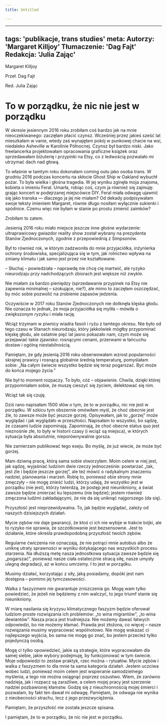 ```yaml
---
title: Untitled

---
```


---
tags: 'publikacje, trans studies'
meta:
    Autorzy: 'Margaret Killjoy'
    Tłumaczenie: 'Dag Fajt'
    Redakcja: 'Julia Zając'
---


Margaret Killjoy 

Przeł. Dag Fajt 

Red. Julia Zając 

# **To w porządku, że nic nie jest w porządku**

W okresie jesiennym 2016 roku zrobiłam coś bardzo jak na mnie nieoczekiwanego: zaczęłam płacić czynsz. Wcześniej przez jakieś sześć lat mieszkałam w vanie, wtedy zaś wynajęłam pokój w punkowej chacie na wsi, niedaleko Asheville w Karolinie Północnej. Czynsz był bardzo niski. Jako freelancerka projektowałam opracowania graficzne książek oraz sprzedawałam biżuterię i przypinki na Etsy, co z ledwością pozwalało mi utrzymać dach nad głową. 

To właśnie w tamtym roku dokonałam coming outu jako osoba trans. W grudniu 2016 podczas koncertu na skłocie Ghost Ship w Oakland wybuchł pożar. To była wielka i głośna tragedia. W jej wyniku zginęła moja znajoma, kobieta o imieniu Feral. Umarła, robiąc coś, czym ja również się zajmuję: grając koncert w podejrzanej miejscówce DIY. Feral miała odwagę ujawnić się jako transka — dlaczego ja jej nie miałam? Od dekady podpisywałam swoje teksty imieniem Margaret, równie długo nosiłam wyłącznie sukienki i spódnice. Czemu więc nie byłam w stanie po prostu zmienić zaimków? 

Zrobiłam to zatem. 

Jesienią 2016 roku miało miejsce jeszcze inne głośne wydarzenie: ultraprawicowy gwiazdor reality show został wybrany na prezydenta Stanów Zjednoczonych, zgodnie z przepowiednią z Simpsonów.  

Był to również rok, w którym zadzwoniła do mnie przyjaciółka, inżynierka ochrony środowiska, specjalizująca się w tym, jak rolnictwo wpływa na zmiany klimatu i jak samo jest przez nie kształtowane.  

– Słuchaj – powiedziała – naprawdę nie chcę cię martwić, ale ryzyko nieurodzaju przy nadchodzących zbiorach jest większe niż zwykle.  

Nie miałam za bardzo pieniędzy (sprzedawanie przypinek na Etsy nie zapewnia minimalnej – szokujące, nie?), ale mimo to zaczęłam oszczędzać, by móc sobie pozwolić na zrobienie zapasów jedzenia. 

Oczywiście w 2017 roku Stanów Zjednoczonych nie dotknęła klęska głodu. Nie oznacza to jednak, że moja przyjaciółka się myliła – mówiła o zwiększonym ryzyku i miała rację.  
 
Wciąż trzymam w piwnicy wiadra fasoli i ryżu z tamtego okresu. Nie było od tego czasu w Stanach nieurodzaju, który jakkolwiek mógłby przypominać klęskę głodu, ale ostatnie pięć lat jasno pokazało nam, czym może się przejawiać takie zjawisko: rosnącymi cenami, przerwami w łańcuchu dostaw i ogólną niestabilnością.  

Pamiętam, że gdy jesienią 2016 roku obserwowałam wzrost popularności skrajnej prawicy i rosnącą globalnie średnią temperaturę, pomyślałam sobie: „Na całym świecie wszystko będzie się teraz pogarszać. Być może do końca mojego życia.” 

Nie był to moment rozpaczy. To było, cóż – objawienie. Chwila, dzięki której przypomniałam sobie, że muszę cieszyć się życiem, delektować się nim.  

Wciąż tak się czuję.  

Dziś rano napisałam 1500 słów o tym, że to w porządku, nic nie jest w porządku. W szkicu tym obszernie omówiłam myśl, że choć obecnie jest źle, to zawsze może być jeszcze gorzej. Opisywałam, jak to „gorzej” może wyglądać i jak wyglądało w przeszłości. Napisałam to wszystko, bo sądzę, że czasami ludzie zapominają. Zapominają, że choć obecne status quo jest nieznośnie złe, to były w historii czasy (i wciąż są miejsca), w których sytuacja była absolutnie, nieporównywalnie gorsza. 

Nie zamierzam publikować tego eseju. Bo myślę, że już wiecie, że może być gorzej. 

Mam dziwną pracę, którą sama sobie stworzyłam. Moim celem w niej jest, jak sądzę, wyjaśniać ludziom dwie rzeczy jednocześnie: powtarzać „tak, jest źle i będzie jeszcze gorzej”, ale też mówić o radykalnym znaczeniu nadziei, planowania i marzeń. Robię to, ponieważ obie strony mnie zmęczyły – nie mogę znieść ludzi, którzy udają, że wszystko jest w porządku (nie jest), którzy twierdzą, że postęp jest nieunikniony, a świat zawsze będzie zmierzać ku lepszemu (nie będzie); jestem również zmęczona ludźmi zakładającymi, że nie da się uniknąć najgorszego (da się). 

Przyszłość jest nieprzewidywalna. To, jak będzie wyglądać, zależy od naszych dzisiejszych działań. 

Mycie zębów nie daje gwarancji, że ktoś ci ich nie wybije w trakcie bójki, ale to ryzyko nie sprawia, że szczotkowanie jest bezsensowne. Jest to działanie, które określa prawdopodobną przyszłość twoich zębów. 

Regularne ćwiczenia nie oznaczają, że nie potrąci mnie autobus albo że uniknę utraty sprawności w wyniku dotykającego nas wszystkich procesu starzenia. Na dłuższą metę nasza jednostkowa sytuacja zawsze będzie się „pogarszać”, ponieważ nasze ciała ostatecznie stracą siłę, nasze umysły ulegną degradacji, aż w końcu umrzemy. I to jest w porządku. 

Musimy działać, korzystając z siły, jaką posiadamy, dopóki jest nam dostępna – pomimo jej tymczasowości. 

Walka z faszyzmem nie gwarantuje zniszczenia go. Mogę wam tylko powiedzieć, że jeżeli nie będziemy z nim walczyć, to jego triumf stanie się nieunikniony.   

W miarę nasilania się kryzysu klimatycznego faszyzm będzie oferował ludziom proste rozwiązania ich problemów: „to wina migrantów”, „to wina dewiantów”. Nasza praca jest trudniejsza. Nie możemy dawać łatwych odpowiedzi, bo nie możemy kłamać. Prawda jest złożona, co więcej – nasze rozwiązania musimy wypracować wspólnotowo. Nie mogę wskazać ci najlepszego wyjścia, bo sama nie mogę go znać, bo jestem przecież tylko pojedynczą osobą. 

Mogę ci tylko opowiedzieć, jakie są strategie, które wypracowałam dla samej siebie, jakie wybory podejmuję, by funkcjonować w tym świecie. Moje odpowiedzi to zestaw praktyk, rzec można – rytuałów. Mycie zębów i walka z faszyzmem to dla mnie ta sama kategoria działań. Jestem uczciwa wobec ludzi, ponieważ moim celem jest wspieranie samodzielnego myślenia, a tego nie można osiągnąć poprzez oszustwo. Wiem, że zarówno nadzieja, jak i rozpacz są zaraźliwe, a celem mojej pracy jest szerzenie nadziei pozbawionej kłamstw. Godzę się z nieuchronnością mojej śmierci i pozwalam, by fakt ten dawał mi odwagę. Pamiętam, że odwaga nie wynika z nieobecności strachu, lecz z jego przezwyciężenia. 

Pamiętam, że przyszłość nie została jeszcze spisana. 

I pamiętam, że to w porządku, że nic nie jest w porządku. 

 